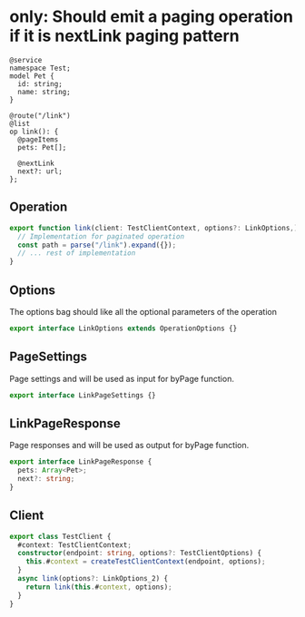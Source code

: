 # only: Should emit a paging operation if it is nextLink paging pattern

```tsp
@service
namespace Test;
model Pet {
  id: string;
  name: string;
}

@route("/link")
@list
op link(): {
  @pageItems
  pets: Pet[];

  @nextLink
  next?: url;
};
```

## Operation

```ts src/api/testClientOperations.ts function link
export function link(client: TestClientContext, options?: LinkOptions,): PagedAsyncIterableIterator<Pet, LinkPageResponse, LinkPageSettings> {
  // Implementation for paginated operation
  const path = parse("/link").expand({});
  // ... rest of implementation
}
```

## Options

The options bag should like all the optional parameters of the operation

```ts src/api/testClientOperations.ts interface LinkOptions
export interface LinkOptions extends OperationOptions {}
```

## PageSettings

Page settings and will be used as input for byPage function.

```ts src/api/testClientOperations.ts interface LinkPageSettings
export interface LinkPageSettings {}
```

## LinkPageResponse

Page responses and will be used as output for byPage function.

```ts src/api/testClientOperations.ts interface LinkPageResponse
export interface LinkPageResponse {
  pets: Array<Pet>;
  next?: string;
}
```

## Client

```ts src/testClient.ts class TestClient
export class TestClient {
  #context: TestClientContext;
  constructor(endpoint: string, options?: TestClientOptions) {
    this.#context = createTestClientContext(endpoint, options);
  }
  async link(options?: LinkOptions_2) {
    return link(this.#context, options);
  }
}
```
